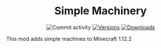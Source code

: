 <h1 align="center">Simple Machinery</h1>

<div align="center">
  <p>
    <img src="http://img.shields.io/github/commit-activity/m/Redfire75369/Simple-Machinery" alt="Commit activity"/>
    <a href="https://www.curseforge.com/minecraft/mc-mods/simple-machinery"><img src="http://cf.way2muchnoise.eu/versions/388524.svg" alt="Versions" /></a>
    <a href="http://cf.way2muchnoise.eu/full_388524_downloads.svg"><img src="http://cf.way2muchnoise.eu/versions/388524.svg" alt="Downloads" /></a>
  </p>
</div>

This mod adds simple machines to Minecraft 1.12.2
